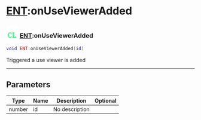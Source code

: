 # [ENT](../ent/README.md):onUseViewerAdded

### <img src="../../.gitbook/assets/client.png" width="32" height="32" /> [ENT](../ent/README.md):onUseViewerAdded

```lua
void ENT:onUseViewerAdded(id)
```

Triggered a use viewer is added<br>

-----------------
## Parameters

| Type   | Name | Description | Optional |
| ------ | ---- | ----------- | -------: |
| number | id | No description |   |
